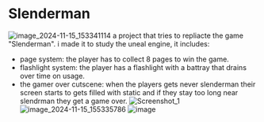 # Slenderman

![image_2024-11-15_153341114](https://github.com/user-attachments/assets/3cd2ab0c-b470-435d-8e1b-d26121ad8a87)
 a project that tries to repliacte the game "Slenderman".
 i made it to study the uneal engine, it includes: 

* page system: the player has to collect 8 pages to win the game.
* flashlight system: the player has a flashlight with a battray that drains over time on usage.
* the gamer over cutscene: when the players gets never slenderman their screen starts to gets filled with static and if they stay too long near slendrman 
 they get a game over.
![Screenshot_1](https://github.com/user-attachments/assets/4776e134-5ca3-4ccb-83b4-3c1945de1b43)
![image_2024-11-15_155335786](https://github.com/user-attachments/assets/efc7f1b3-d813-4e0d-9d3b-1c4c42fbd770)
![image](https://github.com/user-attachments/assets/5b404377-427a-4bfb-b2e6-8c22dadb3623)
